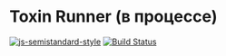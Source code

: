 # Toxin Runner (в процессе)

[![js-semistandard-style](https://img.shields.io/badge/code%20style-semistandard-brightgreen.svg)](https://github.com/standard/semistandard)
[![Build Status](https://travis-ci.com/vladtaranov/zrunner.svg?branch=master)](https://travis-ci.com/vladtaranov/zrunner)


